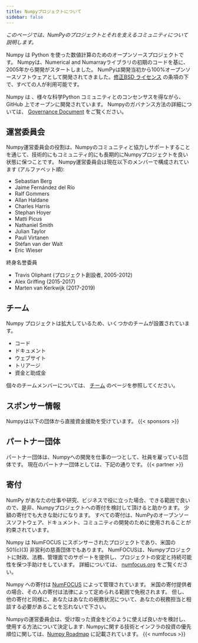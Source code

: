 ```yaml
---
title: Numpyプロジェクトについて
sidebar: false
---
```


_このページでは、NumPyのプロジェクトとそれを支えるコミュニティについて説明します。_

Numpy は Python を使った数値計算のためのオープンソースプロジェクトです。 Numpyは、Numerical and Numarrayライブラリの初期のコードを基に、2005年から開発がスタートしました。 NumPyは開発当初から100%オープンソースソフトウェアとして開発されてきました。[修正BSD ライセンス](https://github.com/numpy/numpy/blob/master/LICENSE.txt) の条項の下で、すべての人が利用可能です。

Numpy は 、様々な科学Python コミュニティとのコンセンサスを得ながら、GitHub 上でオープンに開発されています。 Numpyのガバナンス方法の詳細については、 [Governance Document](https://www.numpy.org/devdocs/dev/governance/index.html) をご覧ください。


## 運営委員会

Numpy運営委員会の役割は、Numpyのコミュニティと協力しサポートすることを通じて、技術的にもコミュニティ的にも長期的にNumpyプロジェクトを良い状態に保つことです。 Numpy運営委員会は現在以下のメンバーで構成されています (アルファベット順):

- Sebastian Berg
- Jaime Fernández del Río
- Ralf Gommers
- Allan Haldane
- Charles Harris
- Stephan Hoyer
- Matti Picus
- Nathaniel Smith
- Julian Taylor
- Pauli Virtanen
- Stéfan van der Walt
- Eric Wieser

終身名誉委員

- Travis Oliphant (プロジェクト創設者, 2005-2012)
- Alex Griffing (2015-2017)
- Marten van Kerkwijk (2017-2019)

## チーム

Numpy プロジェクトは拡大しているため、いくつかのチームが設置されています。

- コード
- ドキュメント
- ウェブサイト
- トリアージ
- 資金と助成金

個々のチームメンバーについては、 [チーム](/gallery/team.html) のページを参照してください。

## スポンサー情報

Numpyは以下の団体から直接資金援助を受けています。
{{< sponsors >}}


## パートナー団体

パートナー団体は、Numpyへの開発を仕事の一つとして、社員を雇っている団体です。 現在のパートナー団体としては、下記の通りです。
{{< partner >}}


## 寄付

NumPy があなたの仕事や研究、ビジネスで役に立った場合、できる範囲で良いので、是非、Numpyプロジェクトへの寄付を検討して頂けると助かります。 少額の寄付でも大きな助けになります。 すべての寄付は、NumPyのオープンソースソフトウェア、ドキュメント、コミュニティの開発のために使用されることが約束されています。

Numpy は NumFOCUS にスポンサーされたプロジェクトであり、米国の 501(c)(3) 非営利の慈善団体でもあります。 NumFOCUSは、Numpyプロジェクトに財政、法務、管理面でのサポートを提供し、プロジェクトの安定と持続可能性を保つ手助けをしています。 詳細については、 [numfocus.org](https://numfocus.org) をご覧ください。

Numpy への寄付は [NumFOCUS](https://numfocus.org) によって管理されています。 米国の寄付提供者の場合、その人の寄付は法律によって定められる範囲で免税されます。 但し、他の寄付と同様に、あなたはあなたの税務状況について、あなたの税務担当と相談する必要があることを忘れないで下さい。

Numpyの運営委員会は、受け取った資金をどのように使えば良いかを検討し、使用する方法について決定します. Numpyに関する技術とインフラの投資の優先順位に関しては、[Numpy Roadmap](https://www.numpy.org/neps/index.html#roadmap) に記載されています。
{{< numfocus >}}
